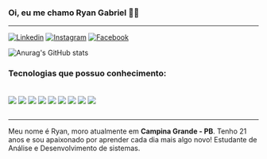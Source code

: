 ### Oi, eu me chamo Ryan Gabriel 🤙🏼 

---
[![Linkedin](https://img.shields.io/badge/LinkedIn-0077B5?style=for-the-badge&logo=linkedin&logoColor=white)](https://www.linkedin.com/in/ryan-gabriel-702791258/)
[![Instagram](https://img.shields.io/badge/Instagram-E4405F?style=for-the-badge&logo=instagram&logoColor=white)](https://www.instagram.com/ryann.gb/)
[![Facebook](	https://img.shields.io/badge/Facebook-1877F2?style=for-the-badge&logo=facebook&logoColor=white)](https://www.facebook.com/ryan.gabriell.3/)

![Anurag's GitHub stats](https://github-readme-stats.vercel.app/api?username=rgdsm&show_icons=true&theme=dracula)

### Tecnologias que possuo conhecimento:

<div style="Display: inline_block"><br/> 
<img align="center" src="https://img.shields.io/badge/HTML5-E34F26?style=for-the-badge&logo=html5&logoColor=white"/>
<img align="center" src="https://img.shields.io/badge/CSS3-1572B6?style=for-the-badge&logo=css3&logoColor=white"/>
<img align="center" src="https://img.shields.io/badge/Wordpress-21759B?style=for-the-badge&logo=wordpress&logoColor=white"/>
<img align="center" src="https://img.shields.io/badge/JavaScript-F7DF1E?style=for-the-badge&logo=javascript&logoColor=black"/>
<img align="center" src="https://img.shields.io/badge/Bootstrap-563D7C?style=for-the-badge&logo=bootstrap&logoColor=white"/>
<img align="center" src="https://img.shields.io/badge/-ReactJs-61DAFB?logo=react&logoColor=white&style=for-the-badge"/>
<img align="center" src="https://img.shields.io/badge/C%23-239120?logo=c-sharp&logoColor=white&style=for-the-badge"/>
<img align="center" src="https://img.shields.io/badge/.NET-5C2D91?logo=.net&logoColor=white&style=for-the-badge"/>
<img align="center" src="https://img.shields.io/badge/Git-E34F26?logo=git&logoColor=white&style=for-the-badge"/>

</div><br/>

----
Meu nome é Ryan, moro atualmente em <strong>Campina Grande - PB</strong>. Tenho 21 anos e sou apaixonado por aprender cada dia mais algo novo! Estudante de Análise e Desenvolvimento de sistemas.
